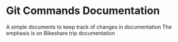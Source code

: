 # Git Commands Documentation

A simple documents to keep track of changes in documentation
The emphasis is on Bikeshare trip documentation

